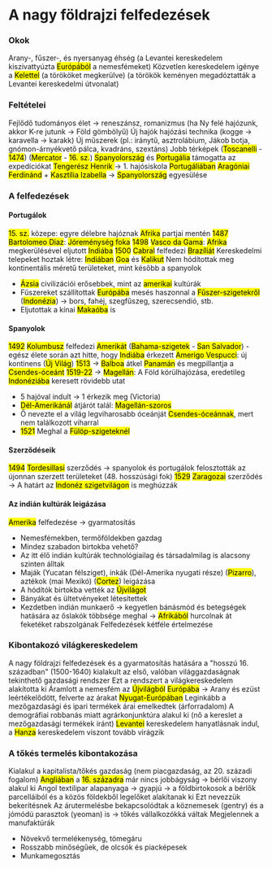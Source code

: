 # A nagy földrajzi felfedezések
### Okok
Arany-, fűszer-, és nyersanyag éhség
(a Levantei kereskedelem kiszivattyúzta <mark class="hltr-green">Európából</mark> a nemesfémeket)
Közvetlen kereskedelem igénye a <mark class="hltr-green">Kelettel</mark> (a törököket megkerülve)
(a törökök keményen megadóztatták a Levantei kereskedelmi útvonalat)
### Feltételei
Fejlődő tudományos élet → reneszánsz, romanizmus
(ha Ny felé hajózunk, akkor K-re jutunk → Föld gömbölyű)
Új hajók hajózási technika (kogge → karavella → karakk)
Új műszerek (pl.: iránytű, asztrolábium, Jákob botja, gnómon-árnyékvető pálca, kvadráns, szextáns)
Jobb térképek (<mark class="hltr-cyan">Toscanelli</mark> - <mark class="hltr-orange">1474</mark>) (<mark class="hltr-cyan">Mercator</mark> - <mark class="hltr-orange">16. sz.</mark>)
<mark class="hltr-green">Spanyolország</mark> és <mark class="hltr-green">Portugália</mark> támogatta az expedíciókat
<mark class="hltr-cyan">Tengerész Henrik </mark> → 1. hajósiskola <mark class="hltr-cyan">Portugáliában</mark>
<mark class="hltr-cyan">Aragóniai Ferdinánd</mark> + <mark class="hltr-cyan">Kasztília Izabella</mark> → <mark class="hltr-green">Spanyolország</mark> egyesülése
### A felfedezések
#### Portugálok
<mark class="hltr-orange">15. sz.</mark> közepe: egyre délebre hajóznak <mark class="hltr-green">Afrika</mark> partjai mentén
<mark class="hltr-orange">1487</mark> <mark class="hltr-cyan">Bartolomeo Diaz</mark>: <mark class="hltr-green">Jóreménység foka</mark>
<mark class="hltr-orange">1498</mark> <mark class="hltr-cyan">Vasco da Gama</mark>: <mark class="hltr-green">Afrika</mark> megkerülésével eljutott <mark class="hltr-green">Indiába</mark>
<mark class="hltr-orange">1500</mark> <mark class="hltr-cyan">Cabral</mark> felfedezi <mark class="hltr-green">Brazíliát</mark>
Kereskedelmi telepeket hoztak létre: <mark class="hltr-green">Indiában</mark> <mark class="hltr-green">Goa</mark> és <mark class="hltr-green">Kalikut</mark>
Nem hódítottak meg kontinentális méretű területeket, mint később a spanyolok
- <mark class="hltr-green">Ázsia</mark> civilizációi erősebbek, mint az <mark class="hltr-green">amerikai</mark> kultúrák
- Fűszereket szállítottak <mark class="hltr-green">Európába</mark> mesés haszonnal a <mark class="hltr-green">Fűszer-szigetekről</mark> (<mark class="hltr-green">Indonézia</mark>) → bors, fahéj, szegfűszeg, szerecsendió, stb.
- Eljutottak a kínai <mark class="hltr-green">Makaóba</mark> is
#### Spanyolok
<mark class="hltr-orange">1492</mark> <mark class="hltr-cyan">Kolumbusz</mark> felfedezi <mark class="hltr-green">Amerikát</mark> (<mark class="hltr-green">Bahama-szigetek</mark> - <mark class="hltr-green">San Salvador</mark>) - egész élete során azt hitte, hogy <mark class="hltr-green">Indiába</mark> érkezett
<mark class="hltr-cyan">Amerigo Vespucci</mark>: új kontinens (<mark class="hltr-green">Új Világ</mark>)
<mark class="hltr-orange">1513</mark> → <mark class="hltr-cyan">Balboa</mark> átkel <mark class="hltr-green">Panamán</mark> és megpillantja a <mark class="hltr-green">Csendes-óceánt</mark>
<mark class="hltr-orange">1519-22</mark> → <mark class="hltr-cyan">Magellán</mark>: A Föld körülhajózása, eredetileg <mark class="hltr-green">Indonéziába</mark> keresett rövidebb utat
- 5 hajóval indult → 1 érkezik meg (Victoria)
- <mark class="hltr-green">Dél-Amerikánál</mark> átjárót talál: <mark class="hltr-green">Magellán-szoros</mark>
- Ő nevezte el a világ legviharosabb óceánját <mark class="hltr-green">Csendes-óceánnak</mark>, mert nem találkozott viharral
- <mark class="hltr-orange">1521</mark> Meghal a <mark class="hltr-green">Fülöp-szigeteknél</mark>
#### Szerződéseik
<mark class="hltr-orange">1494</mark> <mark class="hltr-green">Tordesillasi</mark> szerződés → spanyolok és portugálok felosztották az újonnan szerzett területeket (48. hosszúsági fok)
<mark class="hltr-orange">1529</mark> <mark class="hltr-green">Zaragozai</mark> szerződés → A határt az <mark class="hltr-green">Indonéz szigetvilágon</mark> is meghúzzák
#### Az indián kultúrák leigázása
<mark class="hltr-green">Amerika</mark> felfedezése → gyarmatosítás
- Nemesfémekben, termőföldekben gazdag
- Mindez szabadon birtokba vehető?
- Az itt élő indián kultúrák technológiailag és társadalmilag is alacsony szinten álltak
- Maják (Yucatan félsziget), inkák (Dél-Amerika nyugati része) (<mark class="hltr-cyan">Pizarro</mark>), aztékok (mai Mexikó) (<mark class="hltr-cyan">Cortez</mark>) leigázása
- A hódítók birtokba vették az <mark class="hltr-green">Újvilágot</mark>
- Bányákat és ültetvényeket létesítettek
- Kezdetben indián munkaerő → kegyetlen bánásmód és betegségek hatására az őslakók többsége meghal → <mark class="hltr-green">Afrikából</mark> hurcolnak át feketéket rabszolgának
Felfedezések kétféle értelmezése
### Kibontakozó világkereskedelem
A nagy földrajzi felfedezések és a gyarmatosítás hatására a "hosszú 16. században" (1500-1640) kialakult az első, valóban világgazdaságnak tekinthető gazdasági rendszer
Ezt a rendszert a világkereskedelem alakította ki
Áramlott a nemesfém az <mark class="hltr-green">Újvilágból</mark> <mark class="hltr-green">Európába</mark> → 
Arany és ezüst leértékelődött, felverte az árakat <mark class="hltr-green">Nyugat-Európában</mark>
Leginkább a mezőgazdasági és ipari termékek árai emelkedtek (árforradalom)
A demográfiai robbanás miatt agrárkonjunktúra alakul ki (nő a kereslet a mezőgazdasági termékek iránt)
<mark class="hltr-green">Levantei</mark> kereskedelem hanyatlásnak indul, a <mark class="hltr-green">Hanza</mark> kereskedelem viszont tovább virágzik
### A tőkés termelés kibontakozása
Kialakul a kapitalista/tőkés gazdaság (nem piacgazdaság, az 20. századi fogalom)
<mark class="hltr-green">Angliában</mark> a <mark class="hltr-orange">16. századra</mark> már nincs jobbágyság → bérlői viszony alakul ki
Angol textilipar alapanyaga → gyapjú → a földbirtokosok a bérlők parcelláiból és a közös földekből legelőket alakítanak ki
Ezt nevezzük bekerítésnek
Az árutermelésbe bekapcsolódtak a köznemesek (gentry) és a jómódú parasztok (yeoman) is → tőkés vállalkozókká váltak
Megjelennek a manufaktúrák
- Növekvő termelékenység, tömegáru
- Rosszabb minőségűek, de olcsók és piacképesek
- Munkamegosztás